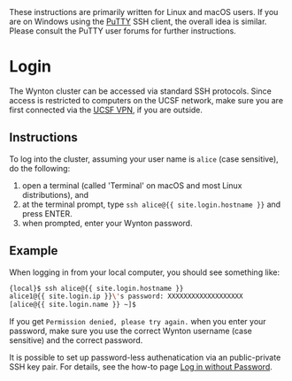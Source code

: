 <div class="alert alert-info" role="alert">
These instructions are primarily written for Linux and macOS users.  If you are on Windows using the <a href="http://www.putty.org/">PuTTY</a> SSH client, the overall idea is similar.  Please consult the PuTTY user forums for further instructions.
</div>


# Login

The Wynton cluster can be accessed via standard SSH protocols.  Since access is restricted to computers on the UCSF network, make sure you are first connected via the [UCSF VPN], if you are outside.


## Instructions

To log into the cluster, assuming your user name is `alice` (case sensitive), do the following:

1. open a terminal (called 'Terminal' on macOS and most Linux distributions), and
2. at the terminal prompt, type `ssh alice@{{ site.login.hostname }}` and press ENTER.
3. when prompted, enter your Wynton password.


## Example

When logging in from your local computer, you should see something like:

```sh
{local}$ ssh alice@{{ site.login.hostname }}
alice1@{{ site.login.ip }}\'s password: XXXXXXXXXXXXXXXXXXX
[alice@{{ site.login.name }} ~]$ 
```


If you get `Permission denied, please try again.` when you enter your password, make sure you use the correct Wynton username (case sensitive) and the correct password.


<div class="alert alert-info" role="alert">
It is possible to set up password-less authenatication via an public-private SSH key pair.  For details, see the how-to page <a href="{{ 'howto/log-in-without-pwd.html' | relative_url }}">Log in without Password</a>.
</div>


[UCSF VPN]: https://it.ucsf.edu/services/vpn
